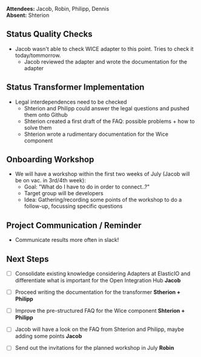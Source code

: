 **Attendees:** Jacob, Robin, Philipp, Dennis <br>
**Absent:** Shterion

## Status Quality Checks
- Jacob wasn't able to check WICE adapter to this point. Tries to check it today/tommorrow.
  - Jacob reviewed the adapter and wrote the documentation for the adapter


## Status Transformer Implementation
- Legal interdependences need to be checked
  - Shterion and Philipp could answer the legal questions and pushed them onto Github
  - Shterion created a first draft of the FAQ: possible problems + how to solve them
  - Shterion wrote a rudimentary documentation for the Wice component
  
 

## Onboarding Workshop
- We will have a workshop within the first two weeks of July (Jacob will be on vac. in 3rd/4th week):
  - Goal: "What do I have to do in order to connect..?"
  - Target group will be developers
  - Idea: Gathering/recording some points of the workshop to do a follow-up, focussing specific questions
  

## Project Communication / Reminder 
- Communicate results more often in slack!

## Next Steps
- [ ] Consolidate existing knowledge considering Adapters at ElasticIO and differentiate what is important for the Open Integration Hub **Jacob**
- [ ] Proceed writing the documentation for the transformer **Stherion + Philipp**
- [ ] Improve the pre-structured FAQ for the Wice component **Shterion + Philipp**
- [ ] Jacob will have a look on the FAQ from Shterion and Philipp, maybe adding some points **Jacob**
- [ ] Send out the invitations for the planned workshop in July **Robin** 

